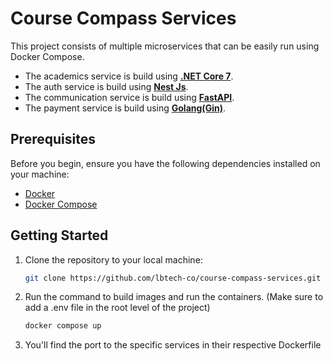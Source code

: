 # Course Compass Services

This project consists of multiple microservices that can be easily run using Docker Compose.

- The academics service is build using [**.NET Core 7**](https://dotnet.microsoft.com/en-us/download/dotnet/7.0).
- The auth service is build using [**Nest Js**](https://nestjs.com/).
- The communication service is build using [**FastAPI**](https://fastapi.tiangolo.com/).
- The payment service is build using [**Golang(Gin)**](https://github.com/gin-gonic/gin).

## Prerequisites

Before you begin, ensure you have the following dependencies installed on your machine:

- [Docker](https://docs.docker.com/get-docker/)
- [Docker Compose](https://docs.docker.com/compose/install/)

## Getting Started

1. Clone the repository to your local machine:

   ```bash
   git clone https://github.com/lbtech-co/course-compass-services.git

2. Run the command to build images and run the containers. (Make sure to add a .env file in the root level of the project)
    ```bash
    docker compose up

3. You'll find the port to the specific services in their respective Dockerfile